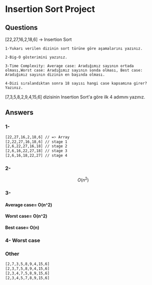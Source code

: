 # Insertion Sort Project
## Questions
[22,27,16,2,18,6] -> Insertion Sort

    1-Yukarı verilen dizinin sort türüne göre aşamalarını yazınız.
    
    2-Big-O gösterimini yazınız.
    
    3-Time Complexity: Average case: Aradığımız sayının ortada olması,Worst case: Aradığımız sayının sonda olması, Best case: Aradığımız sayının dizinin en başında olması.
    
    4-Dizi sıralandıktan sonra 18 sayısı hangi case kapsamına girer? Yazınız.

[7,3,5,8,2,9,4,15,6] dizisinin Insertion Sort'a göre ilk 4 adımını yazınız.
## Answers
### 1-
```sh
[22,27,16,2,18,6] // => Array
[2,22,27,16,18,6] // stage 1
[2,6,22,27,16,18] // stage 2
[2,6,16,22,27,18] // stage 3
[2,6,16,18,22,27] // stage 4
```
### 2-  
$$O(n^2)$$

### 3-
#### Average case= O(n^2)

#### Worst case= O(n^2)

#### Best case= O(n)

### 4- Worst case

### Other 
```sh
[2,7,3,5,8,9,4,15,6]
[2,3,7,5,8,9,4,15,6]
[2,3,4,7,5,8,9,15,6]
[2,3,4,5,7,8,9,15,6]
```